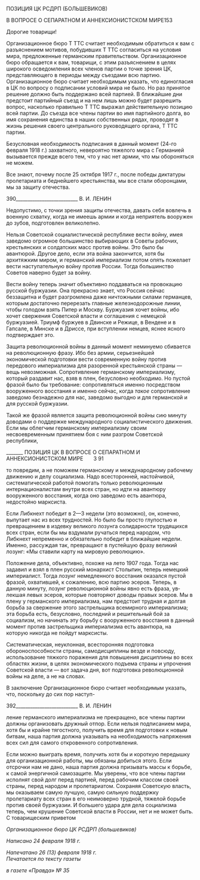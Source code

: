 ПОЗИЦИЯ ЦК РСДРП (БОЛЬШЕВИКОВ)

В ВОПРОСЕ О СЕПАРАТНОМ И АННЕКСИОНИСТСКОМ МИРЕ153

Дорогие товарищи!

Организационное бюро Τ TTC считает необходимым обратиться к вам с разъяснением мотивов, побудивших Τ TTC согласиться на условия мира, предложенные германским правительством. Организационное бюро обращается к вам, товарищи, с этим разъясне­нием в целях широкого осведомления всех членов партии о точке зрения ЦК, представ­ляющего в периоды между съездами всю партию. Организационное бюро считает не­обходимым указать, что единогласия в ЦК по вопросу о подписании условий мира не было. Но раз принятое решение должно быть поддержано всей партией. В ближайшие дни предстоит партийный съезд и на нем лишь можно будет разрешить вопрос, на­сколько правильно Τ TTC выражал действительную позицию всей партии. До съезда все члены партии во имя партийного долга, во имя сохранения единства в наших собствен­ных рядах, проводят в жизнь решения своего центрального руководящего органа, Τ TTC партии.

Безусловная необходимость подписания в данный момент (24-го февраля 1918 г.) за­хватного, невероятно тяжелого мира с Германией вызывается прежде всего тем, что у нас нет армии, что мы обороняться не можем.

Все знают, почему после 25 октября 1917 г., после победы диктатуры пролетариата и беднейшего крестьянства, мы все стали оборонцами, мы за защиту отечества.

  

390__________________________ В. И. ЛЕНИН

Недопустимо, с точки зрения защиты отечества, давать себя вовлечь в военную схватку, когда не имеешь армии и когда неприятель вооружен до зубов, подготовлен великолепно.

Нельзя Советской социалистической республике вести войну, имея заведомо огром­ное большинство выбирающих в Советы рабочих, крестьянских и солдатских масс про­тив войны. Это было бы авантюрой. Другое дело, если эта война закончится, хотя бы архитяжким миром, и германский империализм потом опять пожелает вести наступа­тельную войну против России. Тогда большинство Советов наверно будет за войну.

Вести войну теперь значит объективно поддаваться на провокацию русской буржуа­зии. Она прекрасно знает, что Россия сейчас беззащитна и будет разгромлена даже ни­чтожными силами германцев, которым достаточно перерезать главные железнодорож­ные линии, чтобы голодом взять Питер и Москву. Буржуазия хочет войны, ибо хочет свержения Советской власти и соглашения с немецкой буржуазией. Триумф буржуев в Двинске и Режице, в Вендене и в Гапсале, в Минске и в Дриссе, при вступлении нем­цев, яснее ясного подтверждает это.

Защита революционной войны в данный момент неминуемо сбивается на революци­онную фразу. Ибо без армии, серьезнейшей экономической подготовки вести совре­менную войну против передового империализма для разоренной крестьянской страны — вещь невозможная. Сопротивление германскому империализму, который раздавит нас, взяв в плен, безусловно необходимо. Но пустой фразой было бы требование: со­противляться именно посредством вооруженного восстания и именно сейчас, когда _та­кое_ сопротивление заведомо безнадежно для нас, заведомо выгодно и для германской и для русской буржуазии.

Такой же фразой является защита революционной войны сию минуту доводами о поддержке международного социалистического движения. Если мы облегчим герман­скому империализму своим несвоевременным принятием боя с ним разгром Советской республики,

  

_______ ПОЗИЦИЯ ЦК В ВОПРОСЕ О СЕПАРАТНОМ И АННЕКСИОНИСТСКОМ МИРЕ       3 91

то повредим, а не поможем германскому и международному рабочему движению и де­лу социализма. Надо всесторонней, настойчивой, систематической работой помогать только революционным интернационалистам внутри всех стран, но идти на авантюру вооруженного восстания, когда оно заведомо есть авантюра, недостойно марксиста.

Если Либкнехт победит в 2—3 недели (это возможно), он, конечно, выпутает нас из всех трудностей. Но было бы просто глупостью и превращением в издевку великого лозунга солидарности трудящихся всех стран, если бы мы вздумали ручаться перед на­родом, что Либкнехт непременно и обязательно победит в ближайшие недели. Именно, рассуждая так, превращают в пустейшую фразу великий лозунг: «Мы ставили карту на мировую революцию».

Положение дела, объективно, похоже на лето 1907 года. Тогда нас задавил и взял в плен русский монархист Столыпин, теперь немецкий империалист. Тогда лозунг не­медленного восстания оказался пустой фразой, охватившей, к сожалению, всю партию эсеров. Теперь, в данную минуту, лозунг революционной войны явно есть фраза, ув­лекшая левых эсеров, которые повторяют доводы правых эсеров. Мы в плену у герман­ского империализма, нам предстоит трудная и долгая борьба за свержение этого за­стрельщика всемирного империализма; эта борьба есть, безусловно, последний и реши­тельный бой за социализм, но начинать эту борьбу с вооруженного восстания в данный момент против застрельщика империализма есть авантюра, на которую никогда не пойдут марксисты.

Систематическая, неуклонная, всесторонняя подготовка обороноспособности стра­ны, самодисциплины везде и повсюду, использование тяжкого поражения для повыше­ния дисциплины во всех областях жизни, в целях экономического подъема страны и упрочения Советской власти — вот задача дня, вот подготовка революционной войны на деле, а не на словах.

В заключение Организационное бюро считает необходимым указать, что, поскольку до сих пор наступ-

  

392__________________________ В. И. ЛЕНИН

ление германского империализма не прекращено, все члены партии должны организо­вать дружный отпор. Если нельзя подписанием мира, хотя бы и крайне тягостного, по­лучить время для подготовки к новым битвам, наша партия должна указывать на необ­ходимость напряжения всех сил для самого откровенного сопротивления.

Если можно выиграть время, получить хотя бы и короткую передышку для органи­зационной работы, мы обязаны добиться этого. Если отсрочки нам не дано, наша пар­тия должна призывать массы к борьбе, к самой энергичной самозащите. Мы уверены, что все члены партии исполнят свой долг перед партией, перед рабочим классом своей страны, перед народом и пролетариатом. Сохраняя Советскую власть, мы оказываем самую лучшую, самую сильную поддержку пролетариату всех стран в его неимоверно трудной, тяжелой борьбе против своей буржуазии. И большего удара для дела социа­лизма теперь, чем крушение Советской власти в России, нет и не может быть. С товарищеским приветом

_Организационное бюро_ _ЦК РСДРП (большевиков)_

_Написано 24 февраля 1918 г._

_Напечатано 26 (13) февраля 1918 г.                                                   Печатается по тексту газеты_

_в газете «Правда» № 35_